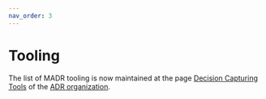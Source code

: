 ```yaml
---
nav_order: 3
---
```

# Tooling

The list of MADR tooling is now maintained at the page [Decision Capturing Tools](https://adr.github.io/adr-tooling/) of the [ADR organization](https://github.com/adr/).
